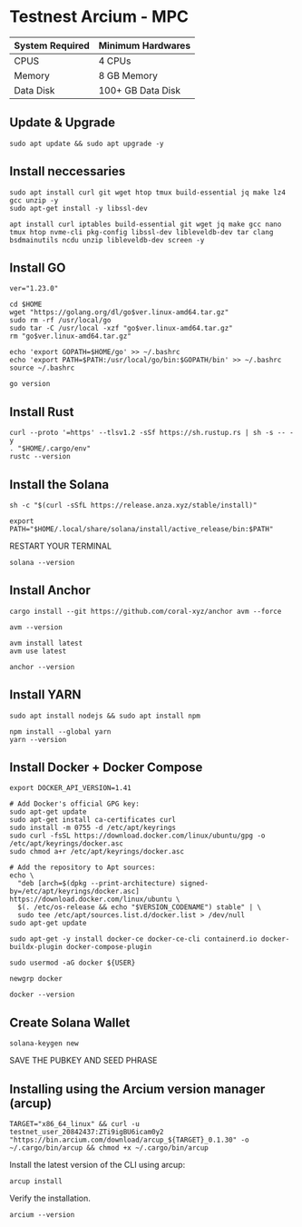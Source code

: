 # Testnest Arcium - MPC

| System Required | Minimum Hardwares |
| --- | --- |
| CPUS |  4 CPUs |
| Memory | 8 GB Memory |
| Data Disk | 100+ GB Data Disk |

## Update & Upgrade
```
sudo apt update && sudo apt upgrade -y
```
## Install neccessaries
```
sudo apt install curl git wget htop tmux build-essential jq make lz4 gcc unzip -y
sudo apt-get install -y libssl-dev
```
```
apt install curl iptables build-essential git wget jq make gcc nano tmux htop nvme-cli pkg-config libssl-dev libleveldb-dev tar clang bsdmainutils ncdu unzip libleveldb-dev screen -y
```
## Install GO
```
ver="1.23.0"
```
```
cd $HOME
wget "https://golang.org/dl/go$ver.linux-amd64.tar.gz"
sudo rm -rf /usr/local/go
sudo tar -C /usr/local -xzf "go$ver.linux-amd64.tar.gz"
rm "go$ver.linux-amd64.tar.gz"
```
```
echo 'export GOPATH=$HOME/go' >> ~/.bashrc
echo 'export PATH=$PATH:/usr/local/go/bin:$GOPATH/bin' >> ~/.bashrc
source ~/.bashrc
```
```
go version
```
## Install Rust
```
curl --proto '=https' --tlsv1.2 -sSf https://sh.rustup.rs | sh -s -- -y
. "$HOME/.cargo/env"
rustc --version
```
## Install the Solana 
```
sh -c "$(curl -sSfL https://release.anza.xyz/stable/install)"
```
```
export PATH="$HOME/.local/share/solana/install/active_release/bin:$PATH"
```
RESTART YOUR TERMINAL
```
solana --version
```
## Install Anchor
```
cargo install --git https://github.com/coral-xyz/anchor avm --force
```
```
avm --version
```
```
avm install latest
avm use latest
```
```
anchor --version
```
## Install YARN
```
sudo apt install nodejs && sudo apt install npm
```
```
npm install --global yarn
yarn --version
```
## Install Docker + Docker Compose
```
export DOCKER_API_VERSION=1.41
```
```
# Add Docker's official GPG key:
sudo apt-get update
sudo apt-get install ca-certificates curl
sudo install -m 0755 -d /etc/apt/keyrings
sudo curl -fsSL https://download.docker.com/linux/ubuntu/gpg -o /etc/apt/keyrings/docker.asc
sudo chmod a+r /etc/apt/keyrings/docker.asc

# Add the repository to Apt sources:
echo \
  "deb [arch=$(dpkg --print-architecture) signed-by=/etc/apt/keyrings/docker.asc] https://download.docker.com/linux/ubuntu \
  $(. /etc/os-release && echo "$VERSION_CODENAME") stable" | \
  sudo tee /etc/apt/sources.list.d/docker.list > /dev/null
sudo apt-get update
```
```
sudo apt-get -y install docker-ce docker-ce-cli containerd.io docker-buildx-plugin docker-compose-plugin
```
```
sudo usermod -aG docker ${USER}
```
```
newgrp docker
```
```
docker --version
```
## Create Solana Wallet
```
solana-keygen new
```
SAVE THE PUBKEY AND SEED PHRASE
## Installing using the Arcium version manager (arcup)
```
TARGET="x86_64_linux" && curl -u testnet_user_20842437:ZTi9igBU6icam0y2 "https://bin.arcium.com/download/arcup_${TARGET}_0.1.30" -o ~/.cargo/bin/arcup && chmod +x ~/.cargo/bin/arcup
```
Install the latest version of the CLI using arcup:
```
arcup install
```
Verify the installation.
```
arcium --version
```
